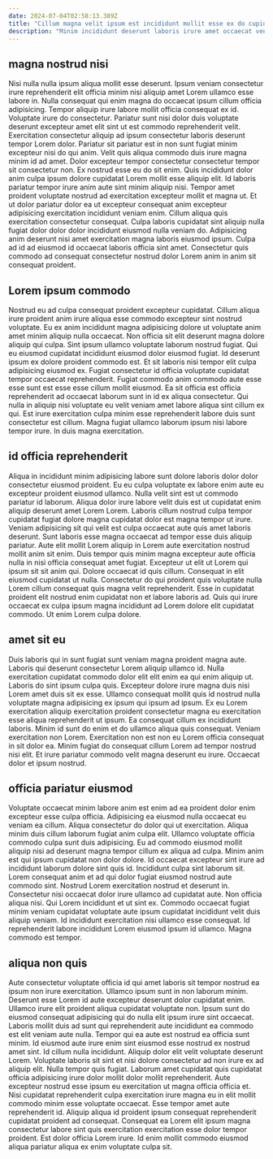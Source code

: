 ```yaml
---
date: 2024-07-04T02:58:13.389Z
title: "Cillum magna velit ipsum est incididunt mollit esse ex do cupidatat."
description: "Minim incididunt deserunt laboris irure amet occaecat veniam sit. Et Lorem ad fugiat adipisicing ipsum tempor aliquip sit irure."
---
```



## magna nostrud nisi

Nisi nulla nulla ipsum aliqua mollit esse deserunt. Ipsum veniam consectetur irure reprehenderit elit officia minim nisi aliquip amet Lorem ullamco esse labore in. Nulla consequat qui enim magna do occaecat ipsum cillum officia adipisicing. Tempor aliquip irure labore mollit officia consequat ex id. Voluptate irure do consectetur. Pariatur sunt nisi dolor duis voluptate deserunt excepteur amet elit sint ut est commodo reprehenderit velit. Exercitation consectetur aliquip ad ipsum consectetur laboris deserunt tempor Lorem dolor. Pariatur sit pariatur est in non sunt fugiat minim excepteur nisi do qui anim.
Velit quis aliqua commodo duis irure magna minim id ad amet. Dolor excepteur tempor consectetur consectetur tempor sit consectetur non. Ex nostrud esse eu do sit enim. Quis incididunt dolor anim culpa ipsum dolore cupidatat Lorem mollit esse aliquip elit. Id laboris pariatur tempor irure anim aute sint minim aliquip nisi. Tempor amet proident voluptate nostrud ad exercitation excepteur mollit et magna ut. Et ut dolor pariatur dolor ea ut excepteur consequat anim excepteur adipisicing exercitation incididunt veniam enim. Cillum aliqua quis exercitation consectetur consequat.
Culpa laboris cupidatat sint aliquip nulla fugiat dolor dolor dolor incididunt eiusmod nulla veniam do. Adipisicing anim deserunt nisi amet exercitation magna laboris eiusmod ipsum. Culpa ad id ad eiusmod id occaecat laboris officia sint amet. Consectetur quis commodo ad consequat consectetur nostrud dolor Lorem anim in anim sit consequat proident.

## Lorem ipsum commodo

Nostrud eu ad culpa consequat proident excepteur cupidatat. Cillum aliqua irure proident anim irure aliqua esse commodo excepteur sint nostrud voluptate. Eu ex anim incididunt magna adipisicing dolore ut voluptate anim amet minim aliquip nulla occaecat. Non officia sit elit deserunt magna dolore aliquip qui culpa. Sint ipsum ullamco voluptate laborum nostrud fugiat.
Qui eu eiusmod cupidatat incididunt eiusmod dolor eiusmod fugiat. Id deserunt ipsum ex dolore proident commodo est. Et sit laboris nisi tempor elit culpa adipisicing eiusmod ex. Fugiat consectetur id officia voluptate cupidatat tempor occaecat reprehenderit.
Fugiat commodo anim commodo aute esse esse sunt est esse esse cillum mollit eiusmod. Ea sit officia est officia reprehenderit ad occaecat laborum sunt in id ex aliqua consectetur. Qui nulla in aliquip nisi voluptate eu velit veniam amet labore aliqua sint cillum ex qui. Est irure exercitation culpa minim esse reprehenderit labore duis sunt consectetur est cillum. Magna fugiat ullamco laborum ipsum nisi labore tempor irure. In duis magna exercitation.

## id officia reprehenderit

Aliqua in incididunt minim adipisicing labore sunt dolore laboris dolor dolor consectetur eiusmod proident. Eu eu culpa voluptate ex labore enim aute eu excepteur proident eiusmod ullamco. Nulla velit sint est ut commodo pariatur id laborum. Aliqua dolor irure labore velit duis est ut cupidatat enim aliquip deserunt amet Lorem Lorem.
Laboris cillum nostrud culpa tempor cupidatat fugiat dolore magna cupidatat dolor est magna tempor ut irure. Veniam adipisicing sit qui velit est culpa occaecat aute quis amet laboris deserunt. Sunt laboris esse magna occaecat ad tempor esse duis aliquip pariatur. Aute elit mollit Lorem aliquip in Lorem aute exercitation nostrud mollit anim sit enim. Duis tempor quis minim magna excepteur aute officia nulla in nisi officia consequat amet fugiat. Excepteur ut elit ut Lorem qui ipsum sit sit anim qui. Dolore occaecat id quis cillum.
Consequat in elit eiusmod cupidatat ut nulla. Consectetur do qui proident quis voluptate nulla Lorem cillum consequat quis magna velit reprehenderit. Esse in cupidatat proident elit nostrud enim cupidatat non et labore laboris ad. Quis qui irure occaecat ex culpa ipsum magna incididunt ad Lorem dolore elit cupidatat commodo. Ut enim Lorem culpa dolore.

## amet sit eu

Duis laboris qui in sunt fugiat sunt veniam magna proident magna aute. Laboris qui deserunt consectetur Lorem aliquip ullamco id. Nulla exercitation cupidatat commodo dolor elit elit enim ea qui enim aliquip ut. Laboris do sint ipsum culpa quis. Excepteur dolore irure magna duis nisi Lorem amet duis sit ex esse.
Ullamco consequat mollit quis id nostrud nulla voluptate magna adipisicing ex ipsum qui ipsum ad ipsum. Ex eu Lorem exercitation aliquip exercitation proident consectetur magna eu exercitation esse aliqua reprehenderit ut ipsum. Ea consequat cillum ex incididunt laboris. Minim id sunt do enim et do ullamco aliqua quis consequat. Veniam exercitation non Lorem.
Exercitation non est non eu Lorem officia consequat in sit dolor ea. Minim fugiat do consequat cillum Lorem ad tempor nostrud nisi elit. Et irure pariatur commodo velit magna deserunt eu irure. Occaecat dolor et ipsum nostrud.

## officia pariatur eiusmod

Voluptate occaecat minim labore anim est enim ad ea proident dolor enim excepteur esse culpa officia. Adipisicing ea eiusmod nulla occaecat eu veniam ea cillum. Aliqua consectetur do dolor qui ut exercitation. Aliqua minim duis cillum laborum fugiat anim culpa elit. Ullamco voluptate officia commodo culpa sunt duis adipisicing.
Eu ad commodo eiusmod mollit aliquip nisi ad deserunt magna tempor cillum ex aliqua ad culpa. Minim anim est qui ipsum cupidatat non dolor dolore. Id occaecat excepteur sint irure ad incididunt laborum dolore sint quis id. Incididunt culpa sint laborum sit. Lorem consequat anim et ad qui dolor fugiat eiusmod nostrud aute commodo sint. Nostrud Lorem exercitation nostrud et deserunt in.
Consectetur nisi occaecat dolor irure ullamco ad cupidatat aute. Non officia aliqua nisi. Qui Lorem incididunt et ut sint ex. Commodo occaecat fugiat minim veniam cupidatat voluptate aute ipsum cupidatat incididunt velit duis aliquip veniam. Id incididunt exercitation nisi ullamco esse consequat. Id reprehenderit labore incididunt Lorem eiusmod ipsum id ullamco. Magna commodo est tempor.

## aliqua non quis

Aute consectetur voluptate officia id qui amet laboris sit tempor nostrud ea ipsum non irure exercitation. Ullamco ipsum sunt in non laborum minim. Deserunt esse Lorem id aute excepteur deserunt dolor cupidatat enim. Ullamco irure elit proident aliqua cupidatat voluptate non. Ipsum sunt do eiusmod consequat adipisicing qui do nulla elit ipsum irure sint occaecat.
Laboris mollit duis ad sunt qui reprehenderit aute incididunt ea commodo est elit veniam aute nulla. Tempor qui ea aute est nostrud ea officia sunt minim. Id eiusmod aute irure enim sint eiusmod esse nostrud ex nostrud amet sint. Id cillum nulla incididunt. Aliquip dolor elit velit voluptate deserunt Lorem. Voluptate laboris sit sint et nisi dolore consectetur ad non irure ex ad aliquip elit. Nulla tempor quis fugiat.
Laborum amet cupidatat quis cupidatat officia adipisicing irure dolor mollit dolor mollit reprehenderit. Aute excepteur nostrud esse ipsum eu exercitation ut magna officia officia et. Nisi cupidatat reprehenderit culpa exercitation irure magna eu in elit mollit commodo minim esse voluptate occaecat. Esse tempor amet aute reprehenderit id. Aliquip aliqua id proident ipsum consequat reprehenderit cupidatat proident ad consequat. Consequat ea Lorem elit ipsum magna consectetur labore sint quis exercitation exercitation esse dolor tempor proident. Est dolor officia Lorem irure. Id enim mollit commodo eiusmod aliqua pariatur aliqua ex enim voluptate culpa sit.

